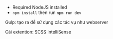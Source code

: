 - Required NodeJS installed
- `npm install` then run `npm run dev`

Gulp: tạo ra để sử dụng các tác vụ như webserver

Cài extention: SCSS IntelliSense
